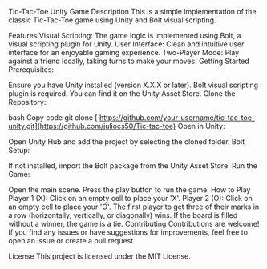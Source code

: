 Tic-Tac-Toe Unity Game
Description
This is a simple implementation of the classic Tic-Tac-Toe game using Unity and Bolt visual scripting.

Features
Visual Scripting: The game logic is implemented using Bolt, a visual scripting plugin for Unity.
User Interface: Clean and intuitive user interface for an enjoyable gaming experience.
Two-Player Mode: Play against a friend locally, taking turns to make your moves.
Getting Started
Prerequisites:

Ensure you have Unity installed (version X.X.X or later).
Bolt visual scripting plugin is required. You can find it on the Unity Asset Store.
Clone the Repository:

bash
Copy code
git clone [ https://github.com/your-username/tic-tac-toe-unity.git](https://github.com/juliocs50/Tic-tac-toe)
Open in Unity:

Open Unity Hub and add the project by selecting the cloned folder.
Bolt Setup:

If not installed, import the Bolt package from the Unity Asset Store.
Run the Game:

Open the main scene.
Press the play button to run the game.
How to Play
Player 1 (X): Click on an empty cell to place your 'X'.
Player 2 (O): Click on an empty cell to place your 'O'.
The first player to get three of their marks in a row (horizontally, vertically, or diagonally) wins.
If the board is filled without a winner, the game is a tie.
Contributing
Contributions are welcome! If you find any issues or have suggestions for improvements, feel free to open an issue or create a pull request.

License
This project is licensed under the MIT License.
